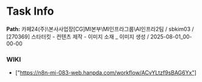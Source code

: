 # Task Info

**Path:** 카페24(주)\본사사업장\[CG]MI본부\MI인프라그룹\AI인프라2팀 / sbkim03 / [270369] 스타터킷 - 컨텐츠 제작 - 이미지 소재 _ 이미지 생성 / 2025-08-01_00-00-00

### WIKI
- ["https://n8n-mi-083-web.hanpda.com/workflow/ACvYLtzf9sBAG6Yx"]

